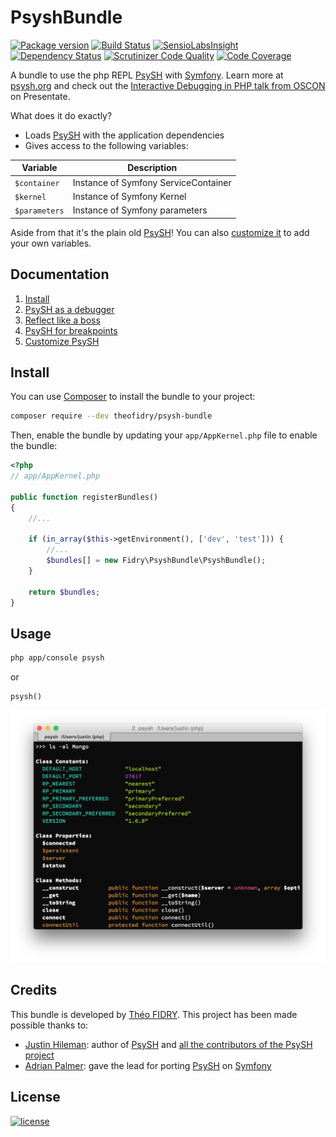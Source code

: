 # PsyshBundle

[![Package version](http://img.shields.io/packagist/v/theofidry/psysh.svg?style=flat-square)](https://packagist.org/packages/theofidry/psysh-bundle)
[![Build Status](https://img.shields.io/travis/theofidry/PsyshBundle.svg?branch=master&style=flat-square)](https://travis-ci.org/theofidry/PsyshBundle?branch=master)
[![SensioLabsInsight](https://img.shields.io/sensiolabs/i/0dd96e9b-18b9-47f8-8ae0-762afb740110.svg?style=flat-square)](https://insight.sensiolabs.com/projects/0dd96e9b-18b9-47f8-8ae0-762afb740110)
[![Dependency Status](https://www.versioneye.com/user/projects/55802dee386664002000013a/badge.svg?style=flat)](https://www.versioneye.com/user/projects/55802dee386664002000013a)
[![Scrutinizer Code Quality](https://img.shields.io/scrutinizer/g/theofidry/PsyshBundle.svg?style=flat-square)](https://scrutinizer-ci.com/g/theofidry/PsyshBundle/?branch=master)
[![Code Coverage](https://img.shields.io/scrutinizer/coverage/g/theofidry/PsyshBundle.svg?b=master&style=flat-square)](https://scrutinizer-ci.com/g/theofidry/PsyshBundle/?branch=master)

A bundle to use the php REPL [PsySH][1] with [Symfony][2]. Learn more at [psysh.org][1] and check out the [Interactive Debugging in PHP talk from OSCON](https://presentate.com/bobthecow/talks/php-for-pirates) on Presentate.

What does it do exactly?
* Loads [PsySH][1] with the application dependencies
* Gives access to the following variables:

| Variable              | Description                          |
|-----------------------|--------------------------------------|
| `$container`          | Instance of Symfony ServiceContainer |
| `$kernel`             | Instance of Symfony Kernel           |
| `$parameters`         | Instance of Symfony parameters       |

Aside from that it's the plain old [PsySH][1]! You can also [customize it](src/Resources/doc/custom.md) to add your own variables.


## Documentation

1. [Install](#install)
1. [PsySH as a debugger](src/Resources/doc/debugger.md)
2. [Reflect like a boss](src/Resources/doc/reflect.md)
3. [PsySH for breakpoints](src/Resources/doc/breakpoint.md)
4. [Customize PsySH](src/Resources/doc/custom.md)


## Install

You can use [Composer](https://getcomposer.org/) to install the bundle to your project:

```bash
composer require --dev theofidry/psysh-bundle
```

Then, enable the bundle by updating your `app/AppKernel.php` file to enable the bundle:
```php
<?php
// app/AppKernel.php

public function registerBundles()
{
    //...

    if (in_array($this->getEnvironment(), ['dev', 'test'])) {
        //...
        $bundles[] = new Fidry\PsyshBundle\PsyshBundle();
    }

    return $bundles;
}
```

## Usage

```bash
php app/console psysh
```

or

```php
psysh()
```

![PsySH Shell](src/Resources/doc/images/shell.png)


## Credits

This bundle is developed by [Théo FIDRY](https://github.com/theofidry). This project has been made possible thanks to:

* [Justin Hileman](https://github.com/bobthecow): author of [PsySH][1] and [all the contributors of the PsySH project](https://github.com/bobthecow/psysh/graphs/contributors)
* [Adrian Palmer](https://github.com/navitronic): gave the lead for porting [PsySH][1] on [Symfony][2]


## License

[![license](https://img.shields.io/badge/license-MIT-red.svg?style=flat-square)](LICENSE)

[1]: http://psysh.org/
[2]: http://symfony.com/
